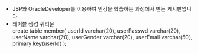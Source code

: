- JSP와 OracleDeveloper를 이용하여 인강을 학습하는 과정에서 만든 게시판입니다
- 테이블 생성 쿼리문<br>
create table member(
userId varchar(20),
userPasswd varchar(20),
userName varchar(20),
userGender varchar(20),
userEmail varchar(50),
primary key(userId)
);
